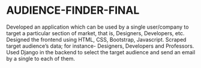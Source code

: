 # AUDIENCE-FINDER-FINAL
Developed an application which can be used by a single user/company               to target a particular section of market, that is, Designers, Developers, etc.               Designed the frontend using HTML, CSS, Bootstrap, Javascript. Scraped target audience’s data;               for instance- Designers, Developers and Professors.               Used Django in the backend to select the target audience and send an email by a single to each of them.
